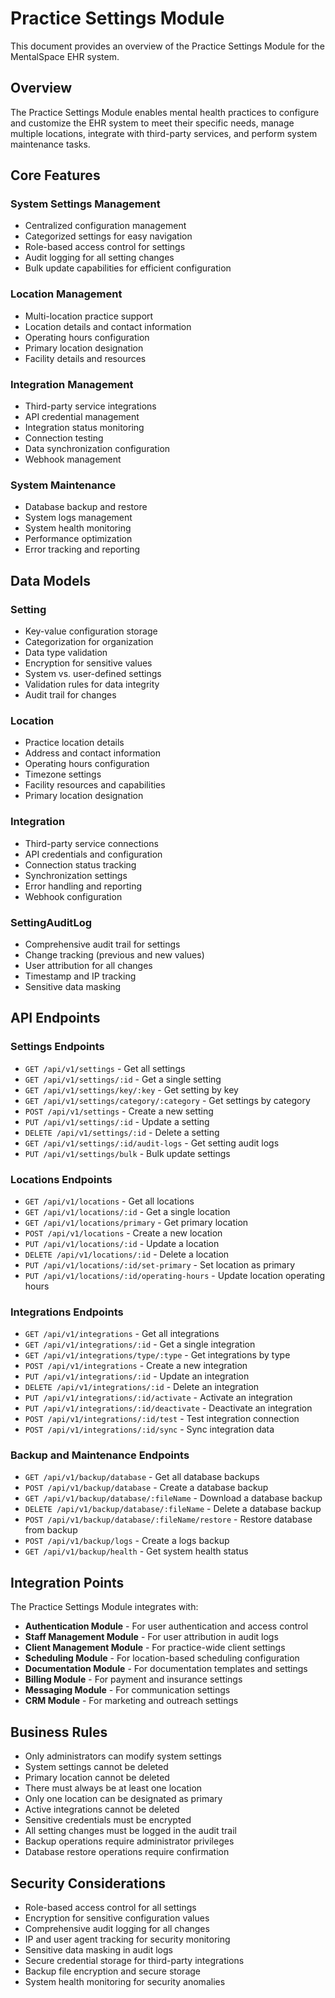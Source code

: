# Practice Settings Module

This document provides an overview of the Practice Settings Module for the MentalSpace EHR system.

## Overview

The Practice Settings Module enables mental health practices to configure and customize the EHR system to meet their specific needs, manage multiple locations, integrate with third-party services, and perform system maintenance tasks.

## Core Features

### System Settings Management
- Centralized configuration management
- Categorized settings for easy navigation
- Role-based access control for settings
- Audit logging for all setting changes
- Bulk update capabilities for efficient configuration

### Location Management
- Multi-location practice support
- Location details and contact information
- Operating hours configuration
- Primary location designation
- Facility details and resources

### Integration Management
- Third-party service integrations
- API credential management
- Integration status monitoring
- Connection testing
- Data synchronization configuration
- Webhook management

### System Maintenance
- Database backup and restore
- System logs management
- System health monitoring
- Performance optimization
- Error tracking and reporting

## Data Models

### Setting
- Key-value configuration storage
- Categorization for organization
- Data type validation
- Encryption for sensitive values
- System vs. user-defined settings
- Validation rules for data integrity
- Audit trail for changes

### Location
- Practice location details
- Address and contact information
- Operating hours configuration
- Timezone settings
- Facility resources and capabilities
- Primary location designation

### Integration
- Third-party service connections
- API credentials and configuration
- Connection status tracking
- Synchronization settings
- Error handling and reporting
- Webhook configuration

### SettingAuditLog
- Comprehensive audit trail for settings
- Change tracking (previous and new values)
- User attribution for all changes
- Timestamp and IP tracking
- Sensitive data masking

## API Endpoints

### Settings Endpoints
- `GET /api/v1/settings` - Get all settings
- `GET /api/v1/settings/:id` - Get a single setting
- `GET /api/v1/settings/key/:key` - Get setting by key
- `GET /api/v1/settings/category/:category` - Get settings by category
- `POST /api/v1/settings` - Create a new setting
- `PUT /api/v1/settings/:id` - Update a setting
- `DELETE /api/v1/settings/:id` - Delete a setting
- `GET /api/v1/settings/:id/audit-logs` - Get setting audit logs
- `PUT /api/v1/settings/bulk` - Bulk update settings

### Locations Endpoints
- `GET /api/v1/locations` - Get all locations
- `GET /api/v1/locations/:id` - Get a single location
- `GET /api/v1/locations/primary` - Get primary location
- `POST /api/v1/locations` - Create a new location
- `PUT /api/v1/locations/:id` - Update a location
- `DELETE /api/v1/locations/:id` - Delete a location
- `PUT /api/v1/locations/:id/set-primary` - Set location as primary
- `PUT /api/v1/locations/:id/operating-hours` - Update location operating hours

### Integrations Endpoints
- `GET /api/v1/integrations` - Get all integrations
- `GET /api/v1/integrations/:id` - Get a single integration
- `GET /api/v1/integrations/type/:type` - Get integrations by type
- `POST /api/v1/integrations` - Create a new integration
- `PUT /api/v1/integrations/:id` - Update an integration
- `DELETE /api/v1/integrations/:id` - Delete an integration
- `PUT /api/v1/integrations/:id/activate` - Activate an integration
- `PUT /api/v1/integrations/:id/deactivate` - Deactivate an integration
- `POST /api/v1/integrations/:id/test` - Test integration connection
- `POST /api/v1/integrations/:id/sync` - Sync integration data

### Backup and Maintenance Endpoints
- `GET /api/v1/backup/database` - Get all database backups
- `POST /api/v1/backup/database` - Create a database backup
- `GET /api/v1/backup/database/:fileName` - Download a database backup
- `DELETE /api/v1/backup/database/:fileName` - Delete a database backup
- `POST /api/v1/backup/database/:fileName/restore` - Restore database from backup
- `POST /api/v1/backup/logs` - Create a logs backup
- `GET /api/v1/backup/health` - Get system health status

## Integration Points

The Practice Settings Module integrates with:

- **Authentication Module** - For user authentication and access control
- **Staff Management Module** - For user attribution in audit logs
- **Client Management Module** - For practice-wide client settings
- **Scheduling Module** - For location-based scheduling configuration
- **Documentation Module** - For documentation templates and settings
- **Billing Module** - For payment and insurance settings
- **Messaging Module** - For communication settings
- **CRM Module** - For marketing and outreach settings

## Business Rules

- Only administrators can modify system settings
- System settings cannot be deleted
- Primary location cannot be deleted
- There must always be at least one location
- Only one location can be designated as primary
- Active integrations cannot be deleted
- Sensitive credentials must be encrypted
- All setting changes must be logged in the audit trail
- Backup operations require administrator privileges
- Database restore operations require confirmation

## Security Considerations

- Role-based access control for all settings
- Encryption for sensitive configuration values
- Comprehensive audit logging for all changes
- IP and user agent tracking for security monitoring
- Sensitive data masking in audit logs
- Secure credential storage for third-party integrations
- Backup file encryption and secure storage
- System health monitoring for security anomalies
